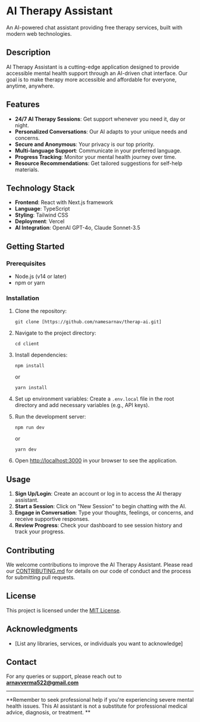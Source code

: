 # AI Therapy Assistant

An AI-powered chat assistant providing free therapy services, built with modern web technologies.

## Description

AI Therapy Assistant is a cutting-edge application designed to provide accessible mental health support through an AI-driven chat interface. Our goal is to make therapy more accessible and affordable for everyone, anytime, anywhere.

## Features

- **24/7 AI Therapy Sessions**: Get support whenever you need it, day or night.
- **Personalized Conversations**: Our AI adapts to your unique needs and concerns.
- **Secure and Anonymous**: Your privacy is our top priority.
- **Multi-language Support**: Communicate in your preferred language.
- **Progress Tracking**: Monitor your mental health journey over time.
- **Resource Recommendations**: Get tailored suggestions for self-help materials.

## Technology Stack

- **Frontend**: React with Next.js framework
- **Language**: TypeScript
- **Styling**: Tailwind CSS
- **Deployment**: Vercel
- **AI Integration**: OpenAI GPT-4o, Claude Sonnet-3.5

## Getting Started

### Prerequisites

- Node.js (v14 or later)
- npm or yarn

### Installation

1. Clone the repository:
   ```
   git clone [https://github.com/namesarnav/therap-ai.git]
   ```

2. Navigate to the project directory:
   ```
   cd client
   ```

3. Install dependencies:
   ```
   npm install
   ```
   or
   ```
   yarn install
   ```

4. Set up environment variables:
   Create a `.env.local` file in the root directory and add necessary variables (e.g., API keys).

5. Run the development server:
   ```
   npm run dev
   ```
   or
   ```
   yarn dev
   ```

6. Open [http://localhost:3000](http://localhost:3000) in your browser to see the application.

## Usage

1. **Sign Up/Login**: Create an account or log in to access the AI therapy assistant.
2. **Start a Session**: Click on "New Session" to begin chatting with the AI.
3. **Engage in Conversation**: Type your thoughts, feelings, or concerns, and receive supportive responses.
4. **Review Progress**: Check your dashboard to see session history and track your progress.

## Contributing

We welcome contributions to improve the AI Therapy Assistant. Please read our [CONTRIBUTING.md](CONTRIBUTING.md) for details on our code of conduct and the process for submitting pull requests.

## License

This project is licensed under the [MIT License](LICENSE).

## Acknowledgments

- [List any libraries, services, or individuals you want to acknowledge]

## Contact

For any queries or support, please reach out to <b>arnavverma522@gmail.com</b>

---

**Remember to seek professional help if you're experiencing severe mental health issues. This AI assistant is not a substitute for professional medical advice, diagnosis, or treatment.
**
